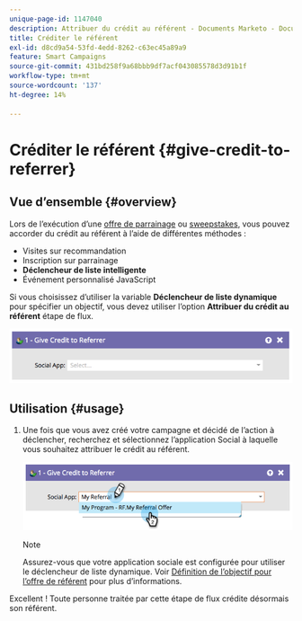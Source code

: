```yaml
---
unique-page-id: 1147040
description: Attribuer du crédit au référent - Documents Marketo - Documentation du produit
title: Créditer le référent
exl-id: d8cd9a54-53fd-4edd-8262-c63ec45a89a9
feature: Smart Campaigns
source-git-commit: 431bd258f9a68bbb9df7acf043085578d3d91b1f
workflow-type: tm+mt
source-wordcount: '137'
ht-degree: 14%

---
```


# Créditer le référent {#give-credit-to-referrer}

## Vue d’ensemble {#overview}

Lors de l’exécution d’une [offre de parrainage](/help/marketo/product-docs/demand-generation/social/referral-offers/create-a-referral-offer.md) ou [sweepstakes](/help/marketo/product-docs/demand-generation/social/sweepstakes/create-sweepstakes.md), vous pouvez accorder du crédit au référent à l’aide de différentes méthodes :

* Visites sur recommandation
* Inscription sur parrainage
* **Déclencheur de liste intelligente**
* Événement personnalisé JavaScript

Si vous choisissez d’utiliser la variable **Déclencheur de liste dynamique** pour spécifier un objectif, vous devez utiliser l’option **Attribuer du crédit au référent** étape de flux.

![](assets/image2014-9-22-15-3a59-3a18.png)

## Utilisation {#usage}

1. Une fois que vous avez créé votre campagne et décidé de l’action à déclencher, recherchez et sélectionnez l’application Social à laquelle vous souhaitez attribuer le crédit au référent.

   ![](assets/image2014-9-22-15-3a59-3a39.png)

   >[!NOTE]
   >
   >Assurez-vous que votre application sociale est configurée pour utiliser le déclencheur de liste dynamique. Voir  [Définition de l’objectif pour l’offre de référent](/help/marketo/product-docs/demand-generation/social/referral-offers/specify-goal-for-referral-offer.md) pour plus d’informations.

Excellent ! Toute personne traitée par cette étape de flux crédite désormais son référent.

